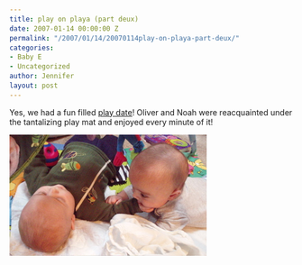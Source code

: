 ```yaml
---
title: play on playa (part deux)
date: 2007-01-14 00:00:00 Z
permalink: "/2007/01/14/20070114play-on-playa-part-deux/"
categories:
- Baby E
- Uncategorized
author: Jennifer
layout: post
---
```


Yes, we had a fun filled [play date](http://www.flickr.com/photos/jenniferandJennifers_photos/?saved=1 "play date")! Oliver and Noah were reacquainted under the tantalizing play mat and enjoyed every minute of it!

<img id="image115" alt="pod_011207.jpg" src="/assets/images/play-on-playa-part-deux/1168806613000-missing.jpg" />
